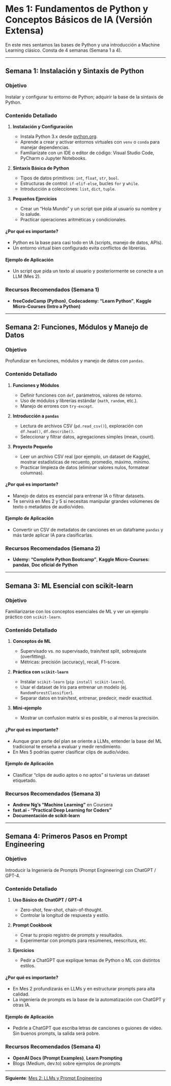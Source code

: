 # Mes 1: Fundamentos de Python y Conceptos Básicos de IA (Versión Extensa)

En este mes sentamos las bases de Python y una introducción a Machine Learning clásico. Consta de 4 semanas (Semana 1 a 4).

---

## Semana 1: Instalación y Sintaxis de Python

### Objetivo
Instalar y configurar tu entorno de Python; adquirir la base de la sintaxis de Python.

### Contenido Detallado

1. **Instalación y Configuración**  
   - Instala Python 3.x desde [python.org](https://www.python.org/downloads/).  
   - Aprende a crear y activar entornos virtuales con `venv` o `conda` para manejar dependencias.  
   - Familiarízate con un IDE o editor de código: Visual Studio Code, PyCharm o Jupyter Notebooks.

2. **Sintaxis Básica de Python**  
   - Tipos de datos primitivos: `int`, `float`, `str`, `bool`.  
   - Estructuras de control: `if-elif-else`, bucles `for` y `while`.  
   - Introducción a colecciones: `list`, `dict`, `tuple`.

3. **Pequeños Ejercicios**  
   - Crear un “Hola Mundo” y un script que pida al usuario su nombre y lo salude.  
   - Practicar operaciones aritméticas y condicionales.

#### ¿Por qué es importante?
- Python es la base para casi todo en IA (scripts, manejo de datos, APIs).
- Un entorno virtual bien configurado evita conflictos de librerías.

#### Ejemplo de Aplicación
- Un script que pida un texto al usuario y posteriormente se conecte a un LLM (Mes 2).

### Recursos Recomendados (Semana 1)
- **freeCodeCamp (Python)**, **Codecademy: “Learn Python”**, **Kaggle Micro-Courses (Intro a Python)**

---

## Semana 2: Funciones, Módulos y Manejo de Datos

### Objetivo
Profundizar en funciones, módulos y manejo de datos con `pandas`.

### Contenido Detallado

1. **Funciones y Módulos**  
   - Definir funciones con `def`, parámetros, valores de retorno.  
   - Uso de módulos y librerías estándar (`math`, `random`, etc.).  
   - Manejo de errores con `try-except`.

2. **Introducción a `pandas`**  
   - Lectura de archivos CSV (`pd.read_csv()`), exploración con `df.head()`, `df.describe()`.  
   - Seleccionar y filtrar datos, agregaciones simples (mean, count).

3. **Proyecto Pequeño**  
   - Leer un archivo CSV real (por ejemplo, un dataset de Kaggle), mostrar estadísticas de recuento, promedio, máximo, mínimo.  
   - Practicar limpieza de datos (eliminar valores nulos, formatear columnas).

#### ¿Por qué es importante?
- Manejo de datos es esencial para entrenar IA o filtrar datasets.  
- Te servirá en Mes 2 y 5 si necesitas manipular grandes volúmenes de texto o metadatos de audio/video.

#### Ejemplo de Aplicación
- Convertir un CSV de metadatos de canciones en un dataframe `pandas` y más tarde aplicar IA para clasificarlas.

### Recursos Recomendados (Semana 2)
- **Udemy: “Complete Python Bootcamp”**, **Kaggle Micro-Courses: pandas**, **Doc oficial de Python**

---

## Semana 3: ML Esencial con scikit-learn

### Objetivo
Familiarizarse con los conceptos esenciales de ML y ver un ejemplo práctico con `scikit-learn`.

### Contenido Detallado

1. **Conceptos de ML**  
   - Supervisado vs. no supervisado, train/test split, sobreajuste (overfitting).  
   - Métricas: precisión (accuracy), recall, F1-score.

2. **Práctica con `scikit-learn`**  
   - Instalar `scikit-learn` (`pip install scikit-learn`).  
   - Usar el dataset de Iris para entrenar un modelo (ej. `RandomForestClassifier`).  
   - Separar datos en train/test, entrenar, predecir, medir exactitud.

3. **Mini-ejemplo**  
   - Mostrar un confusion matrix si es posible, o al menos la precisión.

#### ¿Por qué es importante?
- Aunque gran parte del plan se oriente a LLMs, entender la base del ML tradicional te enseña a evaluar y medir rendimiento.
- En Mes 5 podrías querer clasificar clips de audio/video.

#### Ejemplo de Aplicación
- Clasificar “clips de audio aptos o no aptos” si tuvieras un dataset etiquetado.

### Recursos Recomendados (Semana 3)
- **Andrew Ng’s “Machine Learning”** en Coursera  
- **fast.ai - “Practical Deep Learning for Coders”**  
- **Documentación de scikit-learn**

---

## Semana 4: Primeros Pasos en Prompt Engineering

### Objetivo
Introducir la Ingeniería de Prompts (Prompt Engineering) con ChatGPT / GPT-4.

### Contenido Detallado

1. **Uso Básico de ChatGPT / GPT-4**  
   - Zero-shot, few-shot, chain-of-thought.  
   - Controlar la longitud de respuesta y estilo.

2. **Prompt Cookbook**  
   - Crear tu propio registro de prompts y resultados.  
   - Experimentar con prompts para resúmenes, reescritura, etc.

3. **Ejercicios**  
   - Pedir a ChatGPT que explique temas de Python o ML con distintos estilos.

#### ¿Por qué es importante?
- En Mes 2 profundizarás en LLMs y en estructurar prompts para alta calidad.  
- La ingeniería de prompts es la base de la automatización con ChatGPT y otras IA.

#### Ejemplo de Aplicación
- Pedirle a ChatGPT que escriba letras de canciones o guiones de video. Sin buenos prompts, la salida será pobre.

### Recursos Recomendados (Semana 4)
- **OpenAI Docs (Prompt Examples)**, **Learn Prompting**  
- Blogs (Medium, dev.to) sobre ejemplos de prompts

---

**Siguiente**: [Mes 2: LLMs y Prompt Engineering](Mes-2-LLMs.md)
